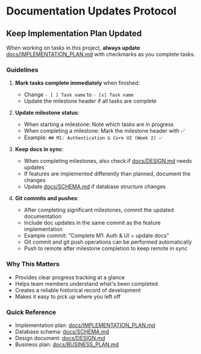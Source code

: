 # Documentation Updates Protocol

## Keep Implementation Plan Updated

When working on tasks in this project, **always update** [docs/IMPLEMENTATION_PLAN.md](../docs/IMPLEMENTATION_PLAN.md) with checkmarks as you complete tasks.

### Guidelines

1. **Mark tasks complete immediately** when finished:
   - Change `- [ ] Task name` to `- [x] Task name`
   - Update the milestone header if all tasks are complete

2. **Update milestone status**:
   - When starting a milestone: Note which tasks are in progress
   - When completing a milestone: Mark the milestone header with ✅
   - Example: `## M1: Authentication & Core UI (Week 2) ✅`

3. **Keep docs in sync**:
   - When completing milestones, also check if [docs/DESIGN.md](../docs/DESIGN.md) needs updates
   - If features are implemented differently than planned, document the changes
   - Update [docs/SCHEMA.md](../docs/SCHEMA.md) if database structure changes

4. **Git commits and pushes**:
   - After completing significant milestones, commit the updated documentation
   - Include doc updates in the same commit as the feature implementation
   - Example commit: "Complete M1: Auth & UI + update docs"
   - Git commit and git push operations can be performed automatically
   - Push to remote after milestone completion to keep remote in sync

### Why This Matters

- Provides clear progress tracking at a glance
- Helps team members understand what's been completed
- Creates a reliable historical record of development
- Makes it easy to pick up where you left off

### Quick Reference

- Implementation plan: [docs/IMPLEMENTATION_PLAN.md](../docs/IMPLEMENTATION_PLAN.md)
- Database schema: [docs/SCHEMA.md](../docs/SCHEMA.md)
- Design document: [docs/DESIGN.md](../docs/DESIGN.md)
- Business plan: [docs/BUSINESS_PLAN.md](../docs/BUSINESS_PLAN.md)
